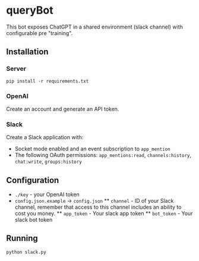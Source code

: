 # queryBot

This bot exposes ChatGPT in a shared environment (slack channel) with configurable pre "training".

## Installation

### Server

`pip install -r requirements.txt`

### OpenAI

Create an account and generate an API token.

### Slack

Create a Slack application with:

* Socket mode enabled and an event subscription to `app_mention`
* The following OAuth permissions: `app_mentions:read`, `channels:history`, `chat:write`, `groups:history`

## Configuration

* `./key` - your OpenAI token
* `config.json.example` -> `config.json`
** `channel` - ID of your Slack channel, remember that access to this channel includes an ability to cost you money. 
** `app_token` - Your slack app token 
** `bot_token` - Your slack bot token

## Running

`python slack.py`